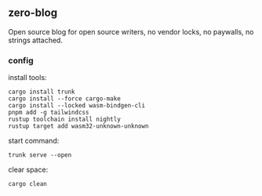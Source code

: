 ## zero-blog

Open source blog for open source writers, no vendor locks, no paywalls, no strings attached.

### config

install tools:

```
cargo install trunk
cargo install --force cargo-make
cargo install --locked wasm-bindgen-cli
pnpm add -g tailwindcss
rustup toolchain install nightly
rustup target add wasm32-unknown-unknown
```

start command:

```
trunk serve --open
```

clear space:
```
cargo clean
```